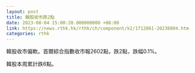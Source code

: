```yaml
---
layout: post
title: 韓股收市跌2點
date: 2023-08-04 15:00:28.000000000 +08:00
link: https://news.rthk.hk/rthk/ch/component/k2/1712061-20230804.htm
categories: rthk
---
```


韓股收市偏軟。首爾綜合指數收市報2602點，跌2點，跌幅0.1%。

韓股本周累計跌6點。

